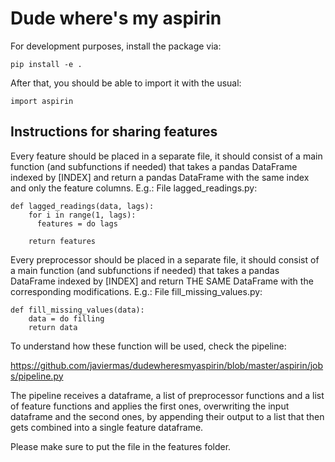 # Dude where's my aspirin

For development purposes, install the package via:

```
pip install -e .
```

After that, you should be able to import it with the usual:

```
import aspirin
```


## Instructions for sharing features

Every feature should be placed in a separate file, it should consist of a main function (and subfunctions if needed) that takes a pandas DataFrame indexed by [INDEX] and return a pandas DataFrame with the same index and only the feature columns.
E.g.:
File lagged_readings.py:
```
def lagged_readings(data, lags):
    for i in range(1, lags):
      features = do lags
  
    return features
```

Every preprocessor should be placed in a separate file, it should consist of a main function (and subfunctions if needed) that takes a pandas DataFrame indexed by [INDEX] and return THE SAME DataFrame with the corresponding modifications.
E.g.:
File fill_missing_values.py:
```
def fill_missing_values(data):
    data = do filling
    return data
```

To understand how these function will be used, check the pipeline:

https://github.com/javiermas/dudewheresmyaspirin/blob/master/aspirin/jobs/pipeline.py

The pipeline receives a dataframe, a list of preprocessor functions and a list of feature functions and applies the first ones, overwriting the input dataframe and the second ones, by appending their output to a list that then gets combined into a single feature dataframe. 


Please make sure to put the file in the features folder.

